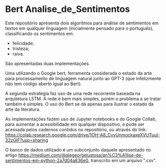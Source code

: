 # Bert Analise_de_Sentimentos
Este repositório apresenta dois algoritmos para análise de sentimentos em textos em qualquer linguagem (inicialmente pensado para o português), classificando os sentimentos em:

 - felicidade;
 - tristeza;
 - raiva.

São apresentadas duas implementações. 

Uma utilizando o Google bert, ferramenta considerada o estado da arte para processamento de linguagem natural junto ao GPT-3 (que infelizmente não tem código aberto igual ao Bert). 

A segunda estratégia faz uso de uma rede recorrente baseada na arquitetura LSTM. A rede é bem mais simples, porém o problema a se tratar também é simples. O uso do Bert se dá apenas para ilustrar o estado da arte da literatura.

As implementações fazem uso de Jupyter notebooks e do Google Collab, para aumentar a acessibilidade em qualquer dispositivo, e pode ser acessada pelos cadernos contidos no repositório, ou através do link: https://colab.research.google.com/drive/1OH-A8_CvvUnmockaxeXVUTuuI-32zGIF?usp=sharing 

O banco de dados utilizado é um subconjunto daquele apresentado no artigo https://medium.com/@alegeorgelustosa/an%C3%A1lise-de-sentimentos-em-python-2a7d04a836e0, transcrito em um arquivo ".csv". 
